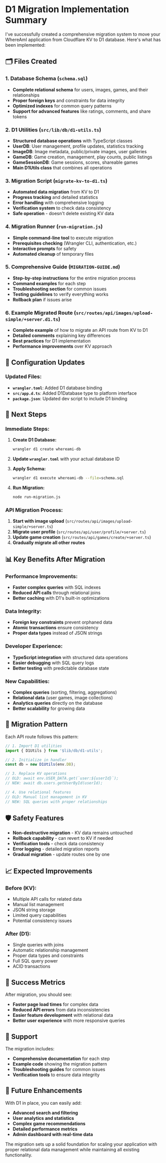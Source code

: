 # D1 Migration Implementation Summary

I've successfully created a comprehensive migration system to move your WhereAmI application from Cloudflare KV to D1 database. Here's what has been implemented:

## 🗂️ Files Created

### 1. Database Schema (`schema.sql`)
- **Complete relational schema** for users, images, games, and their relationships
- **Proper foreign keys** and constraints for data integrity
- **Optimized indexes** for common query patterns
- **Support for advanced features** like ratings, comments, and share tokens

### 2. D1 Utilities (`src/lib/db/d1-utils.ts`)
- **Structured database operations** with TypeScript classes
- **UserDB**: User management, profile updates, statistics tracking
- **ImageDB**: Image metadata, public/private images, user galleries
- **GameDB**: Game creation, management, play counts, public listings
- **GameSessionDB**: Game sessions, scores, shareable games
- **Main D1Utils class** that combines all operations

### 3. Migration Script (`migrate-kv-to-d1.ts`)
- **Automated data migration** from KV to D1
- **Progress tracking** and detailed statistics
- **Error handling** with comprehensive logging
- **Verification system** to check data consistency
- **Safe operation** - doesn't delete existing KV data

### 4. Migration Runner (`run-migration.js`)
- **Simple command-line tool** to execute migration
- **Prerequisites checking** (Wrangler CLI, authentication, etc.)
- **Interactive prompts** for safety
- **Automated cleanup** of temporary files

### 5. Comprehensive Guide (`MIGRATION-GUIDE.md`)
- **Step-by-step instructions** for the entire migration process
- **Command examples** for each step
- **Troubleshooting section** for common issues
- **Testing guidelines** to verify everything works
- **Rollback plan** if issues arise

### 6. Example Migrated Route (`src/routes/api/images/upload-simple/+server.d1.ts`)
- **Complete example** of how to migrate an API route from KV to D1
- **Detailed comments** explaining key differences
- **Best practices** for D1 implementation
- **Performance improvements** over KV approach

## 🔧 Configuration Updates

### Updated Files:
- **`wrangler.toml`**: Added D1 database binding
- **`src/app.d.ts`**: Added D1Database type to platform interface
- **`package.json`**: Updated dev script to include D1 binding

## 🚀 Next Steps

### Immediate Steps:
1. **Create D1 Database:**
   ```bash
   wrangler d1 create whereami-db
   ```

2. **Update `wrangler.toml`** with your actual database ID

3. **Apply Schema:**
   ```bash
   wrangler d1 execute whereami-db --file=schema.sql
   ```

4. **Run Migration:**
   ```bash
   node run-migration.js
   ```

### API Migration Process:
1. **Start with image upload** (`src/routes/api/images/upload-simple/+server.ts`)
2. **Migrate user profile** (`src/routes/api/user/profile/+server.ts`)
3. **Update game creation** (`src/routes/api/games/create/+server.ts`)
4. **Gradually migrate all other routes**

## 📊 Key Benefits After Migration

### Performance Improvements:
- **Faster complex queries** with SQL indexes
- **Reduced API calls** through relational joins
- **Better caching** with D1's built-in optimizations

### Data Integrity:
- **Foreign key constraints** prevent orphaned data
- **Atomic transactions** ensure consistency
- **Proper data types** instead of JSON strings

### Developer Experience:
- **TypeScript integration** with structured data operations
- **Easier debugging** with SQL query logs
- **Better testing** with predictable database state

### New Capabilities:
- **Complex queries** (sorting, filtering, aggregations)
- **Relational data** (user games, image collections)
- **Analytics queries** directly on the database
- **Better scalability** for growing data

## 🔄 Migration Pattern

Each API route follows this pattern:

```typescript
// 1. Import D1 utilities
import { D1Utils } from '$lib/db/d1-utils';

// 2. Initialize in handler
const db = new D1Utils(env.DB);

// 3. Replace KV operations
// OLD: await env.USER_DATA.get(`user:${userId}`);
// NEW: await db.users.getUserById(userId);

// 4. Use relational features
// OLD: Manual list management in KV
// NEW: SQL queries with proper relationships
```

## 🛡️ Safety Features

- **Non-destructive migration** - KV data remains untouched
- **Rollback capability** - can revert to KV if needed
- **Verification tools** - check data consistency
- **Error logging** - detailed migration reports
- **Gradual migration** - update routes one by one

## 📈 Expected Improvements

### Before (KV):
- Multiple API calls for related data
- Manual list management
- JSON string storage
- Limited query capabilities
- Potential consistency issues

### After (D1):
- Single queries with joins
- Automatic relationship management
- Proper data types and constraints
- Full SQL query power
- ACID transactions

## 🎯 Success Metrics

After migration, you should see:
- **Faster page load times** for complex data
- **Reduced API errors** from data inconsistencies
- **Easier feature development** with relational data
- **Better user experience** with more responsive queries

## 🤝 Support

The migration includes:
- **Comprehensive documentation** for each step
- **Example code** showing the migration pattern
- **Troubleshooting guides** for common issues
- **Verification tools** to ensure data integrity

## 🔮 Future Enhancements

With D1 in place, you can easily add:
- **Advanced search and filtering**
- **User analytics and statistics**
- **Complex game recommendations**
- **Detailed performance metrics**
- **Admin dashboard with real-time data**

The migration sets up a solid foundation for scaling your application with proper relational data management while maintaining all existing functionality. 